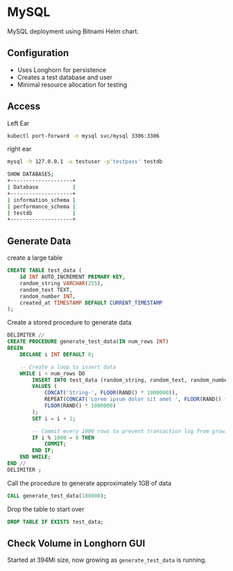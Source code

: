 # MySQL

MySQL deployment using Bitnami Helm chart.

## Configuration

- Uses Longhorn for persistence
- Creates a test database and user
- Minimal resource allocation for testing

## Access

Left Ear

```sh
kubectl port-forward -n mysql svc/mysql 3306:3306
```

right ear

```sh
mysql -h 127.0.0.1 -u testuser -p'testpass' testdb

SHOW DATABASES;
+--------------------+
| Database           |
+--------------------+
| information_schema |
| performance_schema |
| testdb             |
+--------------------+
```

## Generate Data

create a large table

```sql
CREATE TABLE test_data (
    id INT AUTO_INCREMENT PRIMARY KEY,
    random_string VARCHAR(255),
    random_text TEXT,
    random_number INT,
    created_at TIMESTAMP DEFAULT CURRENT_TIMESTAMP
);
```

Create a stored procedure to generate data

```sql
DELIMITER //
CREATE PROCEDURE generate_test_data(IN num_rows INT)
BEGIN
    DECLARE i INT DEFAULT 0;

    -- Create a loop to insert data
    WHILE i < num_rows DO
        INSERT INTO test_data (random_string, random_text, random_number)
        VALUES (
            CONCAT('String-', FLOOR(RAND() * 1000000)),
            REPEAT(CONCAT('Lorem ipsum dolor sit amet ', FLOOR(RAND() * 1000000)), 50),
            FLOOR(RAND() * 1000000)
        );
        SET i = i + 1;

        -- Commit every 1000 rows to prevent transaction log from growing too large
        IF i % 1000 = 0 THEN
            COMMIT;
        END IF;
    END WHILE;
END //
DELIMITER ;
```

Call the procedure to generate approximately 1GB of data

```sql
CALL generate_test_data(100000);
```

Drop the table to start over

```sql
DROP TABLE IF EXISTS test_data;
```

## Check Volume in Longhorn GUI

Started at 394Mi size, now growing as `generate_test_data` is running.
